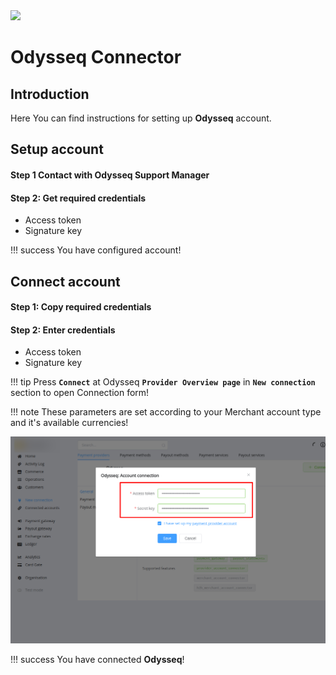 <img src="https://static.openfintech.io/payment_providers/odysseq/logo.svg?w=400" width="400px" >


# Odysseq Connector

## Introduction

Here You can find  instructions for setting up **Odysseq**  account.

## Setup account

#### Step 1 Contact with Odysseq Support Manager


#### Step 2: Get required credentials

- Access token
- Signature key

!!! success
    You have configured account!




## Connect account

#### Step 1: Copy required credentials


#### Step 2: Enter credentials

- Access token
- Signature key

!!! tip
    Press **`Connect`** at Odysseq **`Provider Overview page`** in **`New connection`** section to open Connection form!



!!! note
    These parameters are set according to your Merchant account type and it's available currencies!



![Connect](images/odysseq_connect.png)


!!! success
    You have connected **Odysseq**!